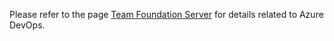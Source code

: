 Please refer to the page [Team Foundation Server](azure-devops) for details related to Azure DevOps.
